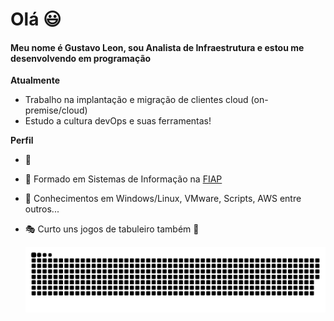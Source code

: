 # Olá :smiley:

#### Meu nome é Gustavo Leon, sou Analista de Infraestrutura e estou me desenvolvendo em programação



**Atualmente**

- Trabalho na implantação e migração de clientes cloud (on-premise/cloud)
- Estudo a cultura devOps e suas ferramentas!

**Perfil**

-  :office:

- :school: Formado em Sistemas de Informação na [FIAP](https://www.fiap.com.br/)

- :checkered_flag: Conhecimentos em Windows/Linux, VMware, Scripts, AWS entre outros...

- :performing_arts: Curto uns jogos de tabuleiro também :grimacing:

  ![Snake animation](https://github.com/LeonGustavo/LeonGustavo/blob/output/github-contribution-grid-snake.svg)
